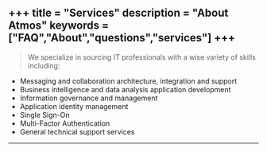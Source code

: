 +++
title = "Services"
description = "About Atmos"
keywords = ["FAQ","About","questions","services"]
+++
---

> We specialize in sourcing IT professionals with a wise variety of skills including:

* Messaging and collaboration architecture, integration and support
* Business intelligence and data analysis application development
* Information governance and management
* Application identity management
* Single Sign-On
* Multi-Factor Authentication
* General technical support services 


---